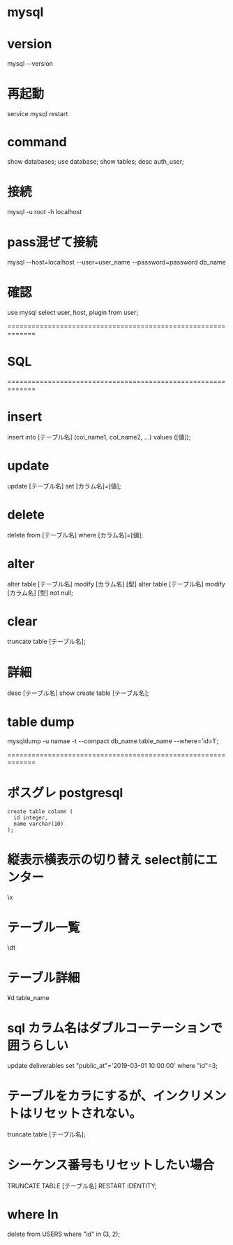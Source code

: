 # mysql

# version
mysql --version


# 再起動
service mysql restart


# command
show databases;
use database;
show tables;
desc auth_user;


# 接続
mysql -u root -h localhost
# pass混ぜて接続
mysql --host=localhost --user=user_name --password=password db_name

# 確認
use mysql
select user, host, plugin from user;





=============================================================
# SQL
=============================================================
# insert
insert into [テーブル名] (col_name1, col_name2, ...) values ([値]);

# update
update [テーブル名] set [カラム名]=[値];

# delete
delete from [テーブル名] where [カラム名]=[値];

# alter
alter table [テーブル名] modify [カラム名] [型]
alter table [テーブル名] modify [カラム名] [型] not null;
# clear
truncate table [テーブル名];

# 詳細
desc [テーブル名]
show create table [テーブル名];



# table dump
mysqldump -u namae -t --compact db_name table_name --where='id=1';




=============================================================
# ポスグレ postgresql
```
create table column (
  id integer, 
  name varchar(10)
);
```

# 縦表示横表示の切り替え select前にエンター
\x

# テーブル一覧
\dt

# テーブル詳細
¥d table_name

# sql  カラム名はダブルコーテーションで囲うらしい
update deliverables set "public_at"='2019-03-01 10:00:00' where "id"=3;

# テーブルをカラにするが、インクリメントはリセットされない。
truncate table [テーブル名];
# シーケンス番号もリセットしたい場合
TRUNCATE TABLE [テーブル名] RESTART IDENTITY;

# where In
delete from USERS where "id" in (3, 2);



